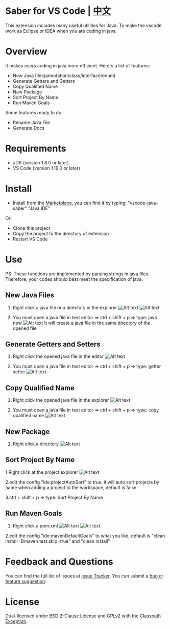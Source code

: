 # Saber for VS Code | [中文](https://github.com/jiangdequan/vscode-java-saber/blob/master/README_CN.md)
This extension includes many useful utilities for Java. To make the vscode work as Eclipse or IDEA when you are coding in java.

# Overview
It makes users coding in java more efficient. Here`s a list of features:
* New Java files(annotation/class/interface/enum)
* Generate Getters and Getters
* Copy Qualified Name
* New Package
* Sort Project By Name
* Run Maven Goals

Some features ready to do:
* Rename Java File
* Generate Docs

# Requirements
* JDK (version 1.8.0 or later)
* VS Code (version 1.19.0 or later)

# Install
* Install from the [Marketplace](https://marketplace.visualstudio.com/), you can find it by typing: "vscode-java-saber" "Java IDE"

Or:  

* Clone this project
* Copy the project to the directory of extension
* Restart VS Code

# Use
PS: These functions are implemented by parsing strings in java files. Therefore, your codes should best meet the specification of java.

## New Java Files
1. Right click a java file or a directory in the explorer
![Alt text](https://github.com/jiangdequan/vscode-java-saber/raw/master/./preview/java.ide.new.files.menu.png)
![Alt text](https://github.com/jiangdequan/vscode-java-saber/raw/master/./preview/java.ide.new.files.png)

2. You must open a java file in text editor => ctrl + shift + p => type: java new
![Alt text](https://github.com/jiangdequan/vscode-java-saber/raw/master/./preview/java.ide.new.java.file.cmd.png)
It will create a java file in the same directory of the opened file

## Generate Getters and Setters
1. Right click the opened java file in the editor
![Alt text](https://github.com/jiangdequan/vscode-java-saber/raw/master/./preview/java.ide.generate.getter.setter.png)

2. You must open a java file in text editor => ctrl + shift + p => type: getter setter
![Alt text](https://github.com/jiangdequan/vscode-java-saber/raw/master/./preview/java.ide.generate.getter.setter.cmd.png)

## Copy Qualified Name
1. Right click the opened java file in the explorer
![Alt text](https://github.com/jiangdequan/vscode-java-saber/raw/master/./preview/java.ide.copy.qualified.name.png)

2. You must open a java file in text editor => ctrl + shift + p => type: copy qualified name
![Alt text](https://github.com/jiangdequan/vscode-java-saber/raw/master/./preview/java.ide.copy.qualified.name.cmd.png)

## New Package
1. Right click a directory
![Alt text](https://github.com/jiangdequan/vscode-java-saber/raw/master/./preview/java.ide.new.package.png)

## Sort Project By Name
1.Right click at the project explorer
![Alt text](https://github.com/jiangdequan/vscode-java-saber/raw/master/./preview/java.ide.sort.project.menu.png)

2.edit the config "ide.projectAutoSort" to true, it will auto sort projects by name when adding a project to the workspace, default is false

3.ctrl + shift + p => type: Sort Project By Name

## Run Maven Goals
1. Right click a pom.xml
![Alt text](https://github.com/jiangdequan/vscode-java-saber/raw/master/./preview/java.ide.run.as.menu.png)
![Alt text](https://github.com/jiangdequan/vscode-java-saber/raw/master/./preview/java.ide.run.as.goals.png)

2.edit the config "ide.mavenDefaultGoals" to what you like, default is "clean install -Dmaven.test.skip=true" and "clean install"

# Feedback and Questions
You can find the full list of issues at [Issue Tracker](https://github.com/jiangdequan/vscode-java-saber/issues). You can submit a [bug or feature suggestion](https://github.com/jiangdequan/vscode-java-saber/issues/new).

# License
Dual-licensed under [BSD 2-Clause License](http://opensource.org/licenses/BSD-2-Clause) and [GPLv2 with the Classpath Exception](http://openjdk.java.net/legal/gplv2+ce.html).